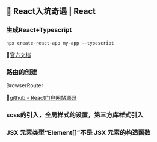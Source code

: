 ## 🔧 React入坑奇遇 | React

### 生成React+Typescript

```node
npx create-react-app my-app --typescript
```

💬[官方文档](https://facebook.github.io/create-react-app/docs/adding-typescrip)

### 路由的创建

BrowserRouter

💬[github - React门户网站源码](https://stackoverflow.com/questions/43008036/the-prop-history-is-marked-as-required-in-router-but-its-value-is-undefine)

### scss的引入，全局样式的设置，第三方库样式引入



### JSX 元素类型“Element[]”不是 JSX 元素的构造函数